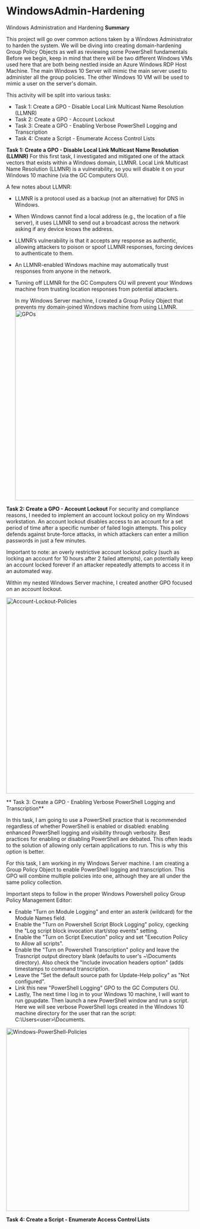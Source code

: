 # WindowsAdmin-Hardening
Windows Administration and Hardening
**Summary**

This project will go over common actions taken by a Windows Administrator to harden the system. We will be diving into creating domain-hardening Group Policy Objects as well as reviewing some PowerShell fundamentals Before we begin, keep in mind that there will be two different Windows VMs used here that are both being nestled inside an Azure Windows RDP Host Machine. The main Windows 10 Server will mimic the main server used to administer all the group policies. The other Windows 10 VM will be used to mimic a user on the server's domain. 

This activity will be split into various tasks: 
   - Task 1: Create a GPO - Disable Local Link Multicast Name Resolution (LLMNR)
   - Task 2: Create a GPO - Account Lockout
   - Task 3: Create a GPO - Enabling Verbose PowerShell Logging and Transcription
   - Task 4: Create a Script - Enumerate Access Control Lists


**Task 1: Create a GPO - Disable Local Link Multicast Name Resolution (LLMNR)**
   For this first task, I investigated and mitigated one of the attack vectors that exists within a Windows domain, LLMNR.
   Local Link Multicast Name Resolution (LLMNR) is a vulnerability, so you will disable it on your Windows 10 machine (via the GC Computers OU).

A few notes about LLMNR:
- LLMNR is a protocol used as a backup (not an alternative) for DNS in Windows.
- When Windows cannot find a local address (e.g., the location of a file server), it uses LLMNR to send out a broadcast across the network asking if any device knows the address.
- LLMNR’s vulnerability is that it accepts any response as authentic, allowing attackers to poison or spoof LLMNR responses, forcing devices to authenticate to them.
- An LLMNR-enabled Windows machine may automatically trust responses from anyone in the network.
- Turning off LLMNR for the GC Computers OU will prevent your Windows machine from trusting location responses from potential attackers.

  In my Windows Server machine, I created a Group Policy Object that prevents my domain-joined Windows machine from using LLMNR.
  <img width="510" alt="GPOs" src="https://github.com/user-attachments/assets/7bf260bc-696e-4143-9125-3bb087b8e9ea">

**Task 2: Create a GPO - Account Lockout**
For security and compliance reasons, I needed to implement an account lockout policy on my Windows workstation. An account lockout disables access to an account for a set period of time after a specific number of failed login attempts. This policy defends against brute-force attacks, in which attackers can enter a million passwords in just a few minutes.

Important to note: an overly restrictive account lockout policy (such as locking an account for 10 hours after 2 failed attempts), can potentially keep an account locked forever if an attacker repeatedly attempts to access it in an automated way.

Within my nested Windows Server machine, I created another GPO focused on an account lockout. 

<img width="526" alt="Account-Lockout-Policies" src="https://github.com/user-attachments/assets/617bb224-7a32-437d-ab7c-29d1f9c4c8f5">

** Task 3: Create a GPO - Enabling Verbose PowerShell Logging and Transcription**

In this task, I am going to use a PowerShell practice that is recommended regardless of whether PowerShell is enabled or disabled: enabling enhanced PowerShell logging and visibility through verbosity. Best practices for enabling or disabling PowerShell are debated. This often leads to the solution of allowing only certain applications to run. This is why this option is better. 

For this task, I am working in my Windows Server machine. I am creating a Group Policy Object to enable PowerShell logging and transcription. This GPO will combine multiple policies into one, although they are all under the same policy collection.

Important steps to follow in the proper Windows Powershell policy Group Policy Management Editor:
  - Enable "Turn on Module Logging" and enter an asterik (wildcard) for the Module Names field.
  - Enable the "Turn on Powershell Script Block Logging" policy, cgecking the "Log script block invocation start/stop events" setting.
  - Enable the "Turn on Script Execution" policy and set "Execution Policy to Allow all scripts".
  - Enable the "Turn on Powershell Transcription" policy and leave the Trasncript output directory blank (defaults to user's ~\Documents directory). Also check the "Include invocation headers option" (adds timestamps to command transcription.
  - Leave the "Set the default source path for Update-Help policy" as "Not configured".
  - Link this new "PowerShell Logging" GPO to the GC Computers OU.
  - Lastly, The next time I log in to your Windows 10 machine, I will want to run gpupdate. Then launch a new PowerShell window and run a script. Here we will see verbose PowerShell logs created in the Windows 10 machine directory for the user that ran the script: C:\Users&lt;user&gt;\Documents.
    
<img width="491" alt="Windows-PowerShell-Policies" src="https://github.com/user-attachments/assets/eef35276-72e1-409b-b263-998ea36da557">


**Task 4: Create a Script - Enumerate Access Control Lists**





